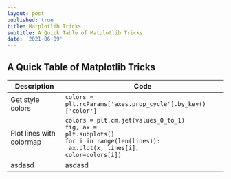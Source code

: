 ```yaml
---
layout: post
published: true
title: Matplotlib Tricks
subtitle: A Quick Table of Matplotlib Tricks
date: '2021-06-09'
---
```

## A Quick Table of Matplotlib Tricks

| Description | Code |
| ----------- | ----------- |
| Get style colors | `colors = plt.rcParams['axes.prop_cycle'].by_key()['color']`  |
| Plot lines with colormap | <code>colors = plt.cm.jet(values_0_to_1)<br>fig, ax = plt.subplots()<br>for i in range(len(lines)):<br>&nbsp;ax.plot(x, lines[i], color=colors[i])</code>|
| asdasd | asdasd |
